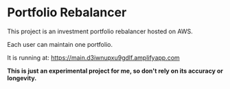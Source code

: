 # Portfolio Rebalancer

This project is an investment portfolio rebalancer
hosted on AWS.

Each user can maintain one portfolio.

It is running at: https://main.d3iwnupxu9gdlf.amplifyapp.com

**This is just an experimental project for me,
so don't rely on its accuracy or longevity.**

